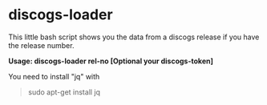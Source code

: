 # discogs-loader

This little bash script shows you the data from a discogs release if you have the release number.

**Usage: discogs-loader rel-no [Optional your discogs-token]**

You need to install "jq" with 
> sudo apt-get install jq

